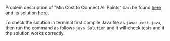 Problem description of "Min Cost to Connect All Points" can be found [here](https://leetcode.com/problems/min-cost-to-connect-all-points/) and its solution [here](https://github.com/aurimas13/Solutions-To-Problems/blob/main/LeetCode/Java%20Solutions/Min%20Cost%20to%20Connect%20All%20Points/cost.java).

To check the solution in terminal first compile Java file as `javac cost.java`, then run the command as follows `java Solution` and it will check tests and if the solution works correctly.

